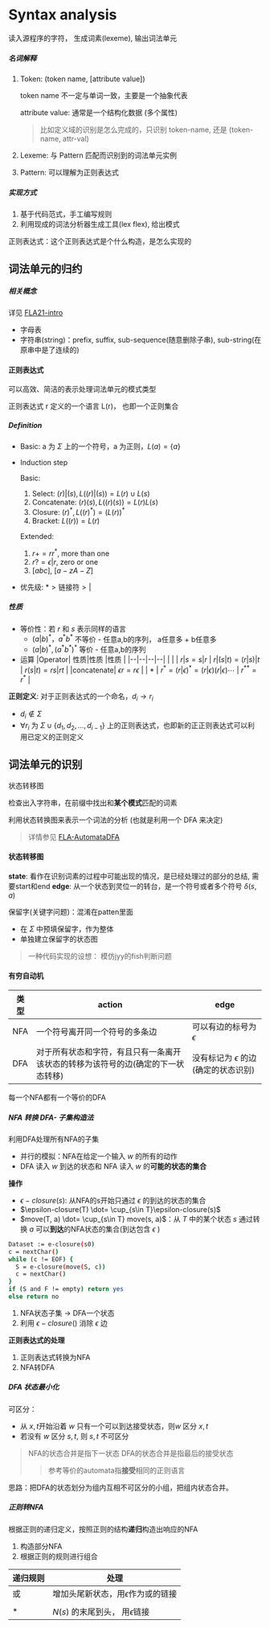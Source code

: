 # Syntax analysis

读入源程序的字符， 生成词素(lexeme), 输出词法单元 

##### 名词解释

1. Token: (token name, [attribute value])

    token name 不一定与单词一致，主要是一个抽象代表
    
    attribute value: 通常是一个结构化数据 (多个属性)
    > 比如定义域的识别是怎么完成的，只识别 token-name, 还是 (token-name, attr-val)
2. Lexeme: 与 Pattern 匹配而识别到的词法单元实例
3. Pattern: 可以理解为正则表达式

##### 实现方式

1. 基于代码范式，手工编写规则
2. 利用现成的词法分析器生成工具(lex flex), 给出模式

正则表达式：这个正则表达式是个什么构造，是怎么实现的

## 词法单元的归约

##### 相关概念

详见 [FLA21-intro](../FLA21/Intro.md)

- 字母表
- 字符串(string)：prefix, suffix, sub-sequence(随意删除子串), sub-string(在原串中是了连续的)

#### 正则表达式

可以高效、简洁的表示处理词法单元的模式类型

正则表达式 r 定义的一个语言 L(r)， 也即一个正则集合

##### Definition

- Basic: a 为 $\Sigma$ 上的一个符号，a 为正则，$L(a) = \{a\}$
- Induction step

    Basic:
    
    1. Select: $(r) | (s), L((r)|(s)) = L(r)\cup L(s)$
    2. Concatenate: $(r)(s), L((r)(s)) = L(r)L(s)$
    3. Closure: $(r)^*, L((r)^*) = (L(r))^*$
    4. Bracket: $L((r)) = L(r)$

    Extended:
    
    1. $r+ = rr^*$, more than one
    2. $r? = \epsilon| r$, zero or one 
    3. $[abc]$, $[a-zA-Z]$

- 优先级: $* > \text{链接符} > |$

##### 性质
- 等价性：若 $r$ 和 $s$ 表示同样的语言
    - $(a|b)^*， a^*b^*$ 不等价 - 任意a,b的序列， a任意多 + b任意多
    - $(a|b)^*, (a^*b^*)^*$ 等价 - 任意a,b的序列
- 运算 
    |Operator| 性质|性质 |性质 |
    |--|--|--|--|
    | $\vert$ | $r\vert s = s\vert r$ | $r\vert(s\vert t) = (r\vert s)\vert t$ | $r(s\vert t) = rs \vert rt$ |
    |concatenate| $\epsilon r = r\epsilon$ |
    | $*$ | $r^* = (r\vert \epsilon)^* = (r\vert \epsilon)(r\vert \epsilon)\cdots$ | $r^{**} = r^*$ |



**正则定义**: 对于正则表达式的一个命名，$d_i \to r_i$
- $d_i \not \in \Sigma$
- $\forall r_i$ 为 $\Sigma \cup \{d_1, d_2,\dots, d_{i-1}\}$ 上的正则表达式，也即新的正正则表达式可以利用已定义的正则定义 

## 词法单元的识别

状态转移图

检查出入字符串，在前缀中找出和**某个模式**匹配的词素

利用状态转换图来表示一个词法的分析 (也就是利用一个 DFA 来决定)

> 详情参见 [FLA-AutomataDFA](../FLA21/Automata.md)

#### 状态转移图

**state**: 看作在识别词素的过程中可能出现的情况，是已经处理过的部分的总结, 需要start和end
**edge**: 从一个状态到灵位一的转台，是一个符号或者多个符号 $\delta(s, a)$

保留字(关键字问题)：混淆在patten里面
- 在 $\Sigma$ 中预填保留字，作为整体
-  单独建立保留字的状态图 

> 一种代码实现的设想： 模仿jyy的fish判断问题

#### 有穷自动机
|类型|action|edge|
| -- | --- | -- |
|NFA| 一个符号离开同一个符号的多条边|可以有边的标号为 $\epsilon$ |
|DFA|对于所有状态和字符，有且只有一条离开该状态的转移为该符号的边(确定的下一状态转移) | 没有标记为 $\epsilon$ 的边 (确定的状态识别)|

每一个NFA都有一个等价的DFA

##### NFA 转换 DFA- 子集构造法

利用DFA处理所有NFA的子集

- 并行的模拟：NFA在给定一个输入 $w$ 的所有的动作
- DFA 读入 $w$ 到达的状态和 NFA 读入 $w$ 的**可能的状态的集合**


**操作**

- $\epsilon-closure(s)$: 从NFA的s开始只通过 $\epsilon$ 的到达的状态的集合
- $\epsilon-closure(T) \dot= \cup_{s\in T}\epsilon-closure(s)$
- $move(T, a) \dot= \cup_{s\in T} move(s, a)$：从 $T$ 中的某个状态 $s$ 通过转换 $a$ 可以**到达**的NFA状态的集合(到达包含 $\epsilon$ )

```bash
Dataset := e-closure(s0)
c = nextChar()
while (c != EOF) {
  S = e-closure(move(S, c))
  c = nextChar()
}
if (S and F != empty) return yes
else return no
```
1. NFA状态子集 $\to$ DFA一个状态
2. 利用 $\epsilon-closure()$ 消除 $\epsilon$ 边

**正则表达式的处理**

1. 正则表达式转换为NFA
2. NFA转DFA

##### DFA 状态最小化

可区分：
- 从 $x,t$开始沿着 $w$ 只有一个可以到达接受状态，则$w$ 区分 $x, t$
- 若没有 $w$ 区分 $s, t$, 则 $s, t$ 不可区分 

> NFA的状态合并是指下一状态
> DFA的状态合并是指最后的接受状态
>> 参考等价的automata指**接受**相同的正则语言

思路：把DFA的状态划分为组内互相不可区分的小组，把组内状态合并。


##### 正则转NFA

根据正则的递归定义，按照正则的结构**递归**构造出响应的NFA

1. 构造部分NFA
2. 根据正则的规则进行组合

|递归规则|处理|
|-|-|
|或|增加头尾新状态，用$\epsilon$作为或的链接 |
|||
|$*$| $N(s)$ 的末尾到头， 用$\epsilon$链接|
